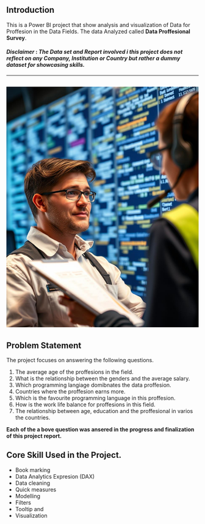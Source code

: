 ## Introduction

This is a Power BI project that show analysis and visualization of Data for Proffesion in the Data Fields. The data Analyzed called **Data Proffesional Survey**.
#### **_Disclaimer_** :  _The Data set and Report involved i this project does not reflect on any Company, Institution or Country but rather a dummy dataset for showcasing skills._
---
![](bbfaca06-3637-4f11-a95b-f22111358fa5.png)
---

## Problem Statement
The project focuses on answering the following questions.

1. The average age of the proffesions in the field.
2. What is the relationship between the genders and the average salary.
3. Which programming langiage domibnates the data proffesion.
4. Countries where the proffesion earns more.
5. Which is the favourite programming language in this proffesion.
6. How is the work life balance for proffesions in this field.
7. The relationship between age, education and the proffesional in varios  the countries.

**Each of the a bove question was ansered in the progress and finalization of this project report.**

## Core Skill Used in the Project.
- Book marking
- Data Analytics Expresion (DAX)
- Data cleaning
- Quick measures
- Modelling
- Filters
- Tooltip and
- Visualization

